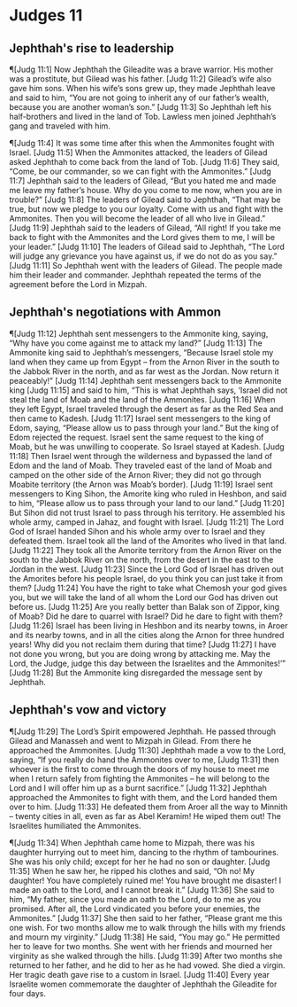 # Judges 11

## Jephthah's rise to leadership
¶[Judg 11:1] Now Jephthah the Gileadite was a brave warrior. His mother was a prostitute, but Gilead was his father.
[Judg 11:2] Gilead’s wife also gave him sons. When his wife’s sons grew up, they made Jephthah leave and said to him, “You are not going to inherit any of our father’s wealth, because you are another woman’s son.”
[Judg 11:3] So Jephthah left his half-brothers and lived in the land of Tob. Lawless men joined Jephthah’s gang and traveled with him.

¶[Judg 11:4] It was some time after this when the Ammonites fought with Israel.
[Judg 11:5] When the Ammonites attacked, the leaders of Gilead asked Jephthah to come back from the land of Tob.
[Judg 11:6] They said, “Come, be our commander, so we can fight with the Ammonites.”
[Judg 11:7] Jephthah said to the leaders of Gilead, “But you hated me and made me leave my father’s house. Why do you come to me now, when you are in trouble?”
[Judg 11:8] The leaders of Gilead said to Jephthah, “That may be true, but now we pledge to you our loyalty. Come with us and fight with the Ammonites. Then you will become the leader of all who live in Gilead.”
[Judg 11:9] Jephthah said to the leaders of Gilead, “All right! If you take me back to fight with the Ammonites and the Lord gives them to me, I will be your leader.”
[Judg 11:10] The leaders of Gilead said to Jephthah, “The Lord will judge any grievance you have against us, if we do not do as you say.”
[Judg 11:11] So Jephthah went with the leaders of Gilead. The people made him their leader and commander. Jephthah repeated the terms of the agreement before the Lord in Mizpah.

## Jephthah's negotiations with Ammon
¶[Judg 11:12] Jephthah sent messengers to the Ammonite king, saying, “Why have you come against me to attack my land?”
[Judg 11:13] The Ammonite king said to Jephthah’s messengers, “Because Israel stole my land when they came up from Egypt – from the Arnon River in the south to the Jabbok River in the north, and as far west as the Jordan. Now return it peaceably!”
[Judg 11:14] Jephthah sent messengers back to the Ammonite king
[Judg 11:15] and said to him, “This is what Jephthah says, ‘Israel did not steal the land of Moab and the land of the Ammonites.
[Judg 11:16] When they left Egypt, Israel traveled through the desert as far as the Red Sea and then came to Kadesh.
[Judg 11:17] Israel sent messengers to the king of Edom, saying, “Please allow us to pass through your land.” But the king of Edom rejected the request. Israel sent the same request to the king of Moab, but he was unwilling to cooperate. So Israel stayed at Kadesh.
[Judg 11:18] Then Israel went through the wilderness and bypassed the land of Edom and the land of Moab. They traveled east of the land of Moab and camped on the other side of the Arnon River; they did not go through Moabite territory (the Arnon was Moab’s border).
[Judg 11:19] Israel sent messengers to King Sihon, the Amorite king who ruled in Heshbon, and said to him, “Please allow us to pass through your land to our land.”
[Judg 11:20] But Sihon did not trust Israel to pass through his territory. He assembled his whole army, camped in Jahaz, and fought with Israel.
[Judg 11:21] The Lord God of Israel handed Sihon and his whole army over to Israel and they defeated them. Israel took all the land of the Amorites who lived in that land.
[Judg 11:22] They took all the Amorite territory from the Arnon River on the south to the Jabbok River on the north, from the desert in the east to the Jordan in the west.
[Judg 11:23] Since the Lord God of Israel has driven out the Amorites before his people Israel, do you think you can just take it from them?
[Judg 11:24] You have the right to take what Chemosh your god gives you, but we will take the land of all whom the Lord our God has driven out before us.
[Judg 11:25] Are you really better than Balak son of Zippor, king of Moab? Did he dare to quarrel with Israel? Did he dare to fight with them?
[Judg 11:26] Israel has been living in Heshbon and its nearby towns, in Aroer and its nearby towns, and in all the cities along the Arnon for three hundred years! Why did you not reclaim them during that time?
[Judg 11:27] I have not done you wrong, but you are doing wrong by attacking me. May the Lord, the Judge, judge this day between the Israelites and the Ammonites!’”
[Judg 11:28] But the Ammonite king disregarded the message sent by Jephthah.

## Jephthah's vow and victory
¶[Judg 11:29] The Lord’s Spirit empowered Jephthah. He passed through Gilead and Manasseh and went to Mizpah in Gilead. From there he approached the Ammonites.
[Judg 11:30] Jephthah made a vow to the Lord, saying, “If you really do hand the Ammonites over to me,
[Judg 11:31] then whoever is the first to come through the doors of my house to meet me when I return safely from fighting the Ammonites – he will belong to the Lord and I will offer him up as a burnt sacrifice.”
[Judg 11:32] Jephthah approached the Ammonites to fight with them, and the Lord handed them over to him.
[Judg 11:33] He defeated them from Aroer all the way to Minnith – twenty cities in all, even as far as Abel Keramim! He wiped them out! The Israelites humiliated the Ammonites.

¶[Judg 11:34] When Jephthah came home to Mizpah, there was his daughter hurrying out to meet him, dancing to the rhythm of tambourines. She was his only child; except for her he had no son or daughter.
[Judg 11:35] When he saw her, he ripped his clothes and said, “Oh no! My daughter! You have completely ruined me! You have brought me disaster! I made an oath to the Lord, and I cannot break it.”
[Judg 11:36] She said to him, “My father, since you made an oath to the Lord, do to me as you promised. After all, the Lord vindicated you before your enemies, the Ammonites.”
[Judg 11:37] She then said to her father, “Please grant me this one wish. For two months allow me to walk through the hills with my friends and mourn my virginity.”
[Judg 11:38] He said, “You may go.” He permitted her to leave for two months. She went with her friends and mourned her virginity as she walked through the hills.
[Judg 11:39] After two months she returned to her father, and he did to her as he had vowed. She died a virgin. Her tragic death gave rise to a custom in Israel.
[Judg 11:40] Every year Israelite women commemorate the daughter of Jephthah the Gileadite for four days.

